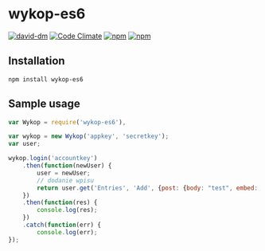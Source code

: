 # wykop-es6
[![david-dm](https://david-dm.org/bnt44/wykop-es6.svg)](https://david-dm.org/bnt44/wykop-es6)
[![Code Climate](https://codeclimate.com/github/bnt44/wykop-es6/badges/gpa.svg)](https://codeclimate.com/github/bnt44/wykop-es6)
[![npm](https://img.shields.io/npm/v/wykop-es6.svg)](https://www.npmjs.com/package/wykop-es6)
[![npm](https://img.shields.io/npm/l/wykop-es6.svg)](https://www.npmjs.com/package/wykop-es6)
## Installation
```
npm install wykop-es6
```


## Sample usage

```javascript
var Wykop = require('wykop-es6'),

var wykop = new Wykop('appkey', 'secretkey');
var user;

wykop.login('accountkey')
	.then(function(newUser) {
		user = newUser;
		// dodanie wpisu
		return user.get('Entries', 'Add', {post: {body: "test", embed: "http://plik.jpg"}});
	})
	.then(function(res) {
		console.log(res);
	})
	.catch(function(err) {
		console.log(err);
});
```
